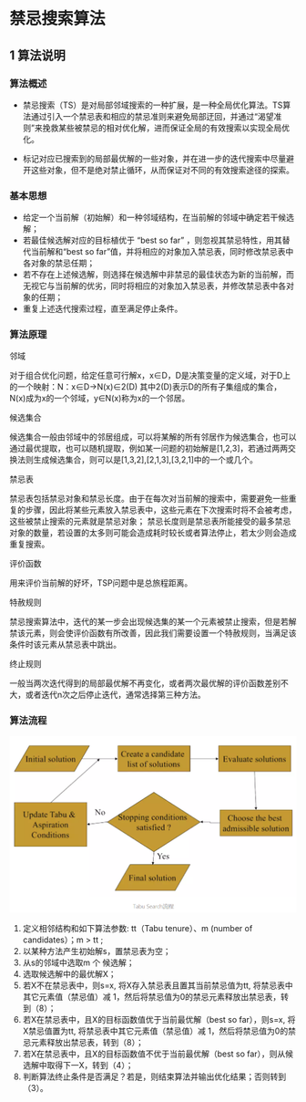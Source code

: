 # 禁忌搜索算法


## 1 算法说明

### 算法概述

* 禁忌搜索（TS）是对局部邻域搜索的一种扩展，是一种全局优化算法。TS算法通过引入一个禁忌表和相应的禁忌准则来避免局部迂回，并通过“渴望准则”来挽救某些被禁忌的相对优化解，进而保证全局的有效搜索以实现全局优化。

* 标记对应已搜索到的局部最优解的一些对象，并在进一步的迭代搜索中尽量避开这些对象，但不是绝对禁止循环，从而保证对不同的有效搜索途径的探索。 

### 基本思想

* 给定一个当前解（初始解）和一种邻域结构，在当前解的邻域中确定若干候选解；
* 若最佳候选解对应的目标植优于 “best so far” ，则忽视其禁忌特性，用其替代当前解和“best so far”值，并将相应的对象加入禁忌表，同时修改禁忌表中各对象的禁忌任期；
* 若不存在上述候选解，则选择在候选解中非禁忌的最佳状态为新的当前解，而无视它与当前解的优劣，同时将相应的对象加入禁忌表，并修改禁忌表中各对象的任期；
* 重复上述迭代搜索过程，直至满足停止条件。 


### 算法原理

邻域

对于组合优化问题，给定任意可行解x，x∈D，D是决策变量的定义域，对于D上的一个映射：N：x∈D→N(x)∈2(D) 其中2(D)表示D的所有子集组成的集合，N(x)成为x的一个邻域，y∈N(x)称为x的一个邻居。

候选集合

候选集合一般由邻域中的邻居组成，可以将某解的所有邻居作为候选集合，也可以通过最优提取，也可以随机提取，例如某一问题的初始解是[1,2,3]，若通过两两交换法则生成候选集合，则可以是[1,3,2],[2,1,3],[3,2,1]中的一个或几个。

禁忌表

禁忌表包括禁忌对象和禁忌长度。由于在每次对当前解的搜索中，需要避免一些重复的步骤，因此将某些元素放入禁忌表中，这些元素在下次搜索时将不会被考虑，这些被禁止搜索的元素就是禁忌对象；
禁忌长度则是禁忌表所能接受的最多禁忌对象的数量，若设置的太多则可能会造成耗时较长或者算法停止，若太少则会造成重复搜索。

评价函数

用来评价当前解的好坏，TSP问题中是总旅程距离。

特赦规则

禁忌搜索算法中，迭代的某一步会出现候选集的某一个元素被禁止搜索，但是若解禁该元素，则会使评价函数有所改善，因此我们需要设置一个特赦规则，当满足该条件时该元素从禁忌表中跳出。

终止规则

一般当两次迭代得到的局部最优解不再变化，或者两次最优解的评价函数差别不大，或者迭代n次之后停止迭代，通常选择第三种方法。

### 算法流程

![](image/禁忌搜索算法.png)

1. 定义相邻结构和如下算法参数: tt（Tabu tenure）、m (number of candidates）；m > tt ;
2. 以某种方法产生初始解s，置禁忌表为空；
3. 从s的邻域中选取m 个 候选解；
4. 选取候选解中的最优解X；
5. 若X不在禁忌表中，则s=x, 将X存入禁忌表且置其当前禁忌值为tt, 将禁忌表中其它元素值（禁忌值）减 1，然后将禁忌值为0的禁忌元素释放出禁忌表，转到（8）；
6. 若X在禁忌表中，且X的目标函数值优于当前最优解（best so far），则s=x, 将X禁忌值置为tt, 将禁忌表中其它元素值（禁忌值）减 1，然后将禁忌值为0的禁忌元素释放出禁忌表，转到（8）；
7. 若X在禁忌表中，且X的目标函数值不优于当前最优解（best so far），则从候选解中取得下一X，转到（4）；
8. 判断算法终止条件是否满足？若是，则结束算法并输出优化结果；否则转到（3）。
